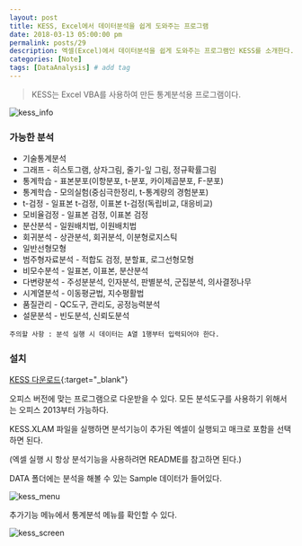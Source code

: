 ```yaml
---
layout: post
title: KESS, Excel에서 데이터분석을 쉽게 도와주는 프로그램
date: 2018-03-13 05:00:00 pm
permalink: posts/29
description: 엑셀(Excel)에서 데이터분석을 쉽게 도와주는 프로그램인 KESS를 소개한다.  # Add post description (optional)
categories: [Note]
tags: [DataAnalysis] # add tag
---
```


> KESS는 Excel VBA를 사용하여 만든 통계분석용 프로그램이다.

![kess_info]({{site.baseurl}}/assets/img/excel/kess_info.jpg)

### 가능한 분석

* 기술통계분석
* 그래프 - 히스토그램, 상자그림, 줄기-잎 그림, 정규확률그림
* 통계학습 - 표본분포(이항분포, t-분포, 카이제곱분포, F-분포) 
* 통계학습 - 모의실험(중심극한정리, t-통계량의 경험분포)
* t-검정 - 일표본 t-검정, 이표본 t-검정(독립비교, 대응비교)
* 모비율검정 - 일표본 검정, 이표본 검정 
* 분산분석 - 일원배치법, 이원배치법
* 회귀분석 - 상관분석, 회귀분석, 이분형로지스틱
* 일반선형모형 
* 범주형자료분석 - 적합도 검정, 분할표, 로그선형모형
* 비모수분석 - 일표본, 이표본, 분산분석
* 다변량분석 - 주성분분석, 인자분석, 판별분석, 군집분석, 의사결정나무 
* 시계열분석 - 이동평균법, 지수평활법 
* 품질관리 - QC도구, 관리도, 공정능력분석 
* 설문분석 - 빈도분석, 신뢰도분석 

`주의할 사항 : 분석 실행 시 데이터는 A열 1행부터 입력되어야 한다.`

### 설치

[KESS 다운로드](http://stat.snu.ac.kr/time/kess_main.html){:target="_blank"}

오피스 버전에 맞는 프로그램으로 다운받을 수 있다. 모든 분석도구를 사용하기 위해서는 오피스 2013부터 가능하다.

KESS.XLAM 파일을 실행하면 분석기능이 추가된 엑셀이 실행되고 매크로 포함을 선택하면 된다.

(엑셀 실행 시 항상 분석기능을 사용하려면 README를 참고하면 된다.)

DATA 폴더에는 분석을 해볼 수 있는 Sample 데이터가 들어있다.

![kess_menu]({{site.baseurl}}/assets/img/excel/kess_menu.jpg)

추가기능 메뉴에서 통계분석 메뉴를 확인할 수 있다.

![kess_screen]({{site.baseurl}}/assets/img/excel/kess_screen.jpg)






